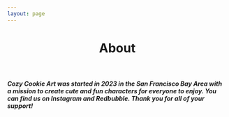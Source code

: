 ```yaml
---
layout: page
---
```


<p>
  <header>
    <h1 align="center">About</h1>
  </header>
</p>

<p>
  <h5 align="left"> Cozy Cookie Art was started in 2023 in the San Francisco Bay Area with a mission to create cute and fun characters for everyone to enjoy. You can find us on Instagram and Redbubble. Thank you for all of your support!</h5>
</p>

